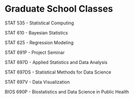 # Graduate School Classes

STAT 535 - Statistical Computing

STAT 610 - Bayesian Statistics

STAT 625 - Regression Modeling

STAT 691P - Project Seminar

STAT 697D - Applied Statistics and Data Analysis

STAT 697DS - Statistical Methods for Data Science

STAT 697V - Data Visualization

BIOS 690P - Biostatistics and Data Science in Public Health
